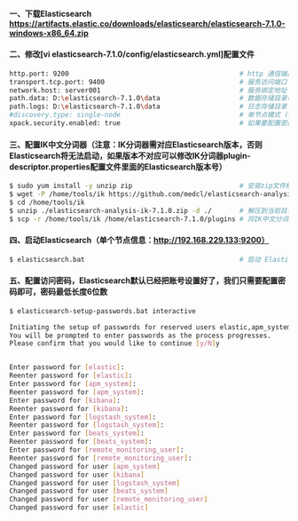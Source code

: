 #### 一、下载Elasticsearch https://artifacts.elastic.co/downloads/elasticsearch/elasticsearch-7.1.0-windows-x86_64.zip
#### 二、修改[vi elasticsearch-7.1.0/config/elasticsearch.yml]配置文件
```bash
http.port: 9200                                           # http 通信端口
transport.tcp.port: 9400                                  # 服务访问端口（注意：Spring Data连接的就是这个端口）
network.host: server001                                   # 服务绑定地址
path.data: D:\elasticsearch-7.1.0\data                    # 数据存储目录(注意：手动创建目录)
path.logs: D:\elasticsearch-7.1.0\data                    # 日志存储目录 (注意：手动创建目录)
#discovery.type: single-node                              # 单节点模式（不建议配置，因为以后可能要做集群）
xpack.security.enabled: true                              # 如果要配置密码的话，就开启安全验证(配置项里面没有，需手动添加)
```
#### 三、配置IK中文分词器（注意：IK分词器需对应Elasticsearch版本，否则Elasticsearch将无法启动，如果版本不对应可以修改IK分词器plugin-descriptor.properties配置文件里面的Elasticsearch版本号）
```bash
$ sudo yum install -y unzip zip                           # 安装zip文件解压工具                         
$ wget -P /home/tools/ik https://github.com/medcl/elasticsearch-analysis-ik/releases/download/v7.1.0/elasticsearch-analysis-ik-7.1.0.zip
$ cd /home/tools/ik
$ unzip ./elasticsearch-analysis-ik-7.1.0.zip -d ./       # 解压到当前目录
$ scp -r /home/tools/ik /home/elasticsearch-7.1.0/plugins # 将IK中文分词器插件拷贝到Elasticsearch插件目录
```

#### 四、启动Elasticsearch（单个节点信息：http://192.168.229.133:9200）
```bash
$ elasticsearch.bat                                       # 启动 Elasticsearch
```

#### 五、配置访问密码，Elasticsearch默认已经把账号设置好了，我们只需要配置密码即可，密码最低长度6位数
```bash
$ elasticsearch-setup-passwords.bat interactive

Initiating the setup of passwords for reserved users elastic,apm_system,kibana,logstash_system,beats_system,remote_monitoring_user.
You will be prompted to enter passwords as the process progresses.
Please confirm that you would like to continue [y/N]y


Enter password for [elastic]: 
Reenter password for [elastic]: 
Enter password for [apm_system]: 
Reenter password for [apm_system]: 
Enter password for [kibana]: 
Reenter password for [kibana]: 
Enter password for [logstash_system]: 
Reenter password for [logstash_system]: 
Enter password for [beats_system]: 
Reenter password for [beats_system]: 
Enter password for [remote_monitoring_user]: 
Reenter password for [remote_monitoring_user]: 
Changed password for user [apm_system]
Changed password for user [kibana]
Changed password for user [logstash_system]
Changed password for user [beats_system]
Changed password for user [remote_monitoring_user]
Changed password for user [elastic]
```
